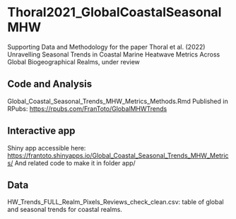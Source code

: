 # Thoral2021_GlobalCoastalSeasonalMHW
Supporting Data and Methodology for the paper Thoral et al. (2022) Unravelling Seasonal Trends in Coastal Marine Heatwave Metrics Across Global Biogeographical Realms, under review

## Code and Analysis
Global_Coastal_Seasonal_Trends_MHW_Metrics_Methods.Rmd
Published in RPubs: https://rpubs.com/FranToto/GlobalMHWTrends

## Interactive app
Shiny app accessible here: https://frantoto.shinyapps.io/Global_Coastal_Seasonal_Trends_MHW_Metrics/
And related code to make it in folder app/

## Data
HW_Trends_FULL_Realm_Pixels_Reviews_check_clean.csv: table of global and seasonal trends for coastal realms.
